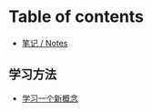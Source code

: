 # Table of contents

* [笔记 / Notes](README.md)

## 学习方法

* [学习一个新概念](xue-xi-fang-fa/xue-xi-yi-ge-xin-gai-nian.md)

